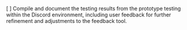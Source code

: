[ ] Compile and document the testing results from the prototype testing within the Discord environment, including user feedback for further refinement and adjustments to the feedback tool.